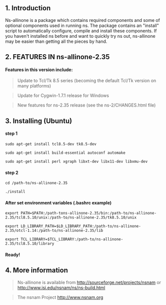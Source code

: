 ## 1. Introduction

Ns-allinone is a package which contains required components and some of
optional components used in running ns. The package contains an
"install" script to automatically configure, compile and install these
components. If you haven't installed ns before and want to quickly try
ns out, ns-allinone may be easier than getting all the pieces by hand.
 
## 2. FEATURES IN ns-allinone-2.35

#### Features in this version include:

> Update to Tcl/Tk 8.5 series (becoming the default Tcl/Tk version on
  many platforms)
  
>  Update for Cygwin-1.7.1 release for Windows
  
>  New features for ns-2.35 release (see the ns-2/CHANGES.html file)

## 3. Installing (Ubuntu)

#### step 1

`sudo apt-get install tcl8.5-dev tk8.5-dev`

`sudo apt-get install build-essential autoconf automake`

`sudo apt-get install perl xgraph libxt-dev libx11-dev libxmu-dev`

#### step 2

`cd /path-to/ns-allinone-2.35`

`./install`

#### After set environment variables (.bashrc example)

`export PATH=$PATH:/path-tons-allinone-2.35/bin:/path-to/ns-allinone-2.35/tcl8.5.10/unix:/path-to/ns-allinone-2.35/tk8.5.10/unix`

`export LD_LIBRARY_PATH=$LD_LIBRARY_PATH:/path-to/ns-allinone-2.35/otcl-1.14:/path-to/ns-allinone-2.35/lib`

`export TCL_LIBRARY=$TCL_LIBRARY:/path-to/ns-allinone-2.35/tcl8.5.10/library`

#### Ready!

## 4. More information

> Ns-allinone is available from
<http://sourceforge.net/projects/nsnam>
or
<http://www.isi.edu/nsnam/ns/ns-build.html>


> The nsnam Project
http://www.nsnam.org

